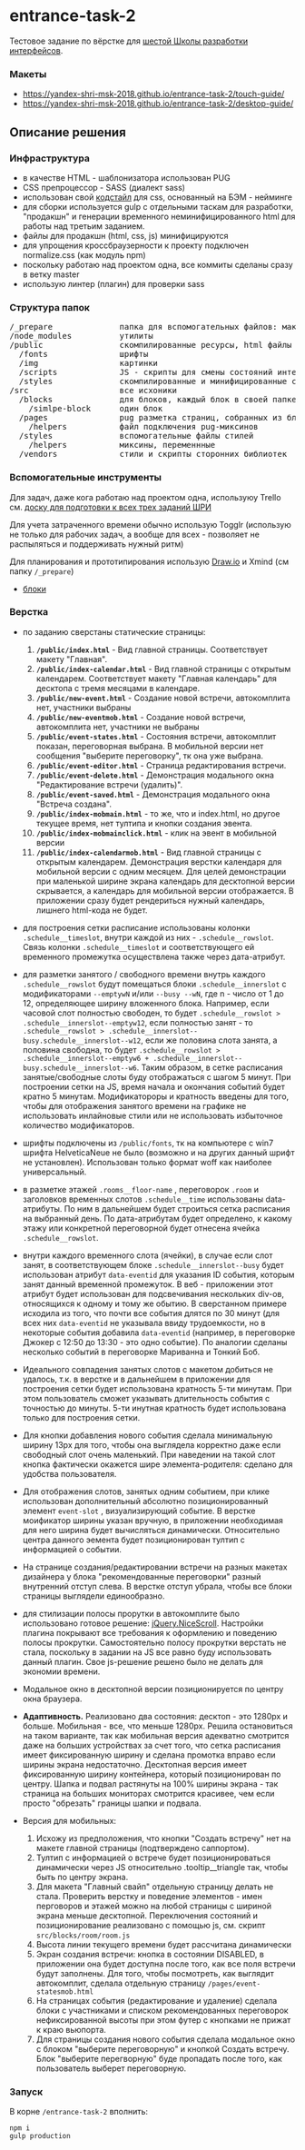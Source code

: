# entrance-task-2
Тестовое задание по вёрстке для [шестой Школы разработки интерфейсов](https://academy.yandex.ru/events/frontend/shri_msk-2018/register/).

### Макеты
* https://yandex-shri-msk-2018.github.io/entrance-task-2/touch-guide/
* https://yandex-shri-msk-2018.github.io/entrance-task-2/desktop-guide/

## Описание решения

### Инфраструктура
* в качестве HTML - шаблонизатора использован PUG
* CSS препроцессор - SASS (диалект sass)
* использован свой [кодстайл](http://tgnc.ru/css-%D0%BA%D0%BE%D0%B4%D1%81%D1%82%D0%B0%D0%B9%D0%BB/) для css, основанный на БЭМ - нейминге
* для сборки используется gulp с отдельными таскам для разработки, "продакшн" и генерации временного неминифицированного html для работы над третьим заданием.
* файлы для продакшн (html, css, js) минифицируются
* для упрощения кроссбраузерности к проекту подключен normalize.css (как модуль npm)
* поскольку работаю над проектом одна, все коммиты сделаны сразу в ветку master
* использую линтер (плагин) для проверки sass

### Структура папок
<pre>
/_prepare              папка для вспомогательных файлов: макеты, схема блоков и прочее
/node_modules          утилиты
/public                скомпилированные ресурсы, html файлы лежат в корне
  /fonts               шрифты
  /img                 картинки
  /scripts             JS - скрипты для смены состояний интерфейса
  /styles              скомпилированные и минифицированные стили
/src                   все исхоники
  /blocks              для блоков, каждый блок в своей папке
    /simlpe-block      один блок
  /pages               pug разметка страниц, собранных из блоков
    /helpers           файл подключения pug-миксинов
  /styles              вспомогательные файлы стилей
    /helpers           миксины, переменнные
  /vendors             стили и скрипты сторонних библиотек
</pre>

### Вспомогательные инструменты

Для задач, даже кога работаю над проектом одна, используюу Trello см. [доску для подготовки к всех трех заданий ШРИ](https://trello.com/b/H0OuhODB/%D0%BF%D0%BE%D0%B4%D0%B3%D0%BE%D1%82%D0%BE%D0%B2%D0%BA%D0%B0-%D0%BA-%D1%88%D1%80%D0%B8-2018-%D0%BC%D0%BE%D1%81%D0%BA%D0%B2%D0%B0)

Для учета затраченного времени обычно использую Togglr (использую не только для рабочих задач, а вообще для всех - позволяет не распыляться и поддерживать нужный ритм)

Для планирования и прототипирования использую [Draw.io](https://www.draw.io/) и Xmind (см папку ```/_prepare```)

* [блоки](https://github.com/2gnc/entrance-task-2/blob/master/_prepare/bem.xmind)

### Верстка
* по заданию сверстаны статические страницы: 
  1. **```/public/index.html```** - Вид главной страницы. Соответствует макету "Главная".
  2. **```/public/index-calendar.html```** - Вид главной страницы с открытым календарем. Соответствует макету "Главная календарь" для десктопа с тремя месяцами в календаре.
  3. **```/public/new-event.html```** - Создание новой встречи, автокомплита нет, участники выбраны
  4. **```/public/new-eventmob.html```** - Создание новой встречи, автокомплита нет, участники не выбраны
  4. **```/public/event-states.html```** - Состояния встречи, автокомплит показан, переговорная выбрана. В мобильной
  версии нет сообщения "выберите переговорку", тк она уже выбрана.
  5. **```/public/event-editor.html```**  - Страница редактирования встречи.
  6. **```/public/event-delete.html```** - Демонстрация модального окна "Редактирование встречи (удалить)".
  7. **```/public/event-saved.html```** - Демонстрация модального окна "Встреча создана".
  8. **```/public/index-mobmain.html```** - то же, что и index.html, но другое текущее время, нет тултипа и кнопки создания эвента.
  9. **```/public/index-mobmainclick.html```** - клик на эвент в мобильной версии
  10. **```/public/index-calendarmob.html```** - Вид главной страницы с открытым календарем. Демонстрация верстки календаря для мобильной версии с одним месяцем. Для целей демонстрации при маленькой ширине экрана календарь для десктопной версии скрывается, а календарь для мобильной версии отображается. В приложении сразу будет рендериться нужный календарь, лишнего html-кода не будет. 

* для построения сетки расписание использованы колонки ```.schedule__timeslot```, внутри каждой из них - ```.schedule__rowslot```. 
Связь колонки ```.schedule__timeslot``` и соответствующего ей временного промежутка осуществлена также через дата-атрибут.
* для разметки занятого / свободного времени внутрь каждого ```.schedule__rowslot``` будут помещаться блоки ```.schedule__innerslot``` 
с модификаторами ```--emptywN``` и/или ```--busy --wN```, где n - число от 1 до 12, определяющее ширину вложенного блока. Например, если часовой 
слот полностью свободен, то будет ```.schedule__rowslot > .schedule__innerslot--emptyw12```, если полностью занят - то ```.schedule__rowslot > .schedule__innerslot--busy.schedule__innerslot--w12```,
если же половина слота занята, а половина свободна, то будет ```.schedule__rowslot > .schedule__innerslot--emptyw6 + .schedule__innerslot--busy.schedule__innerslot--w6```. Таким образом, 
в сетке расписания занятые/свободные слоты буду отображаться с шагом 5 минут. При построении сетки на JS, время начала и окончания событий будет кратно 5 минутам.
Модификатороры и кратность введены для того, чтобы для отображения занятого времени на графике не использовать инлайновые стили или не использовать избыточное количество модификаторов.
* шрифты подключены из ```/public/fonts```, тк на компьютере с win7 шрифта HelveticaNeue не было (возможно и на других данный шрифт не установлен). Использован только формат woff как наиболее универсальный.
* в разметке этажей ```.rooms__floor-name``` , переговорок ```.room``` и заголовков временных слотов ```.schedule__time``` использованы data-атрибуты. По ним в дальнейшем будет строиться сетка расписания на выбранный день. По дата-атрибутам будет определено, к какому этажу или конкретной переговорной будет отнесена ячейка ```.schedule__rowslot```. 
* внутри каждого временного слота (ячейки), в случае если слот занят, в соответствующем блоке ``` .schedule__innerslot--busy ``` будет использован атрибут ``` data-eventid ``` для указания ID события, которым занят данный временной промежуток. В веб - приложении этот атрибут будет использован для подсвечивания нескольких div-ов, относящихся к одному и тому же обытию. 
В сверстанном примере исходила из того, что почти все события длятся по 30 минут (для всех них ```data-eventid``` не указывала ввиду трудоемкости, но в некоторые события добавила ``` data-eventid ``` (например, в переговорке 
Джокер с 12:50 до 13:30 - это одно событие). По аналогии сделаны несколько событий в переговорке Мариванна и Тонкий Боб.
* Идеального совпадения занятых слотов с макетом добиться не удалось, т.к. в верстке и в дальнейшем в приложении для построения сетки будет использована кратность 5-ти минутам. 
При этом пользователь сможет указывать длительность события с точностью до минуты. 5-ти инутная кратность будет использована только для построения сетки.
* Для кнопки добавления нового события сделала минимальную ширину 13px для того, чтобы она выглядела корректно даже если свободный слот очень маленький. 
При наведении на такой слот кнопка фактически окажется шире элемента-родителя: сделано для удобства пользователя.
* Для отображения слотов, занятых одним событием, при клике использован дополнительный абсолютно позиционированный элемент ```event-slot``` , визуализирующий событие. В верстке моификатор ширины указан вручную, 
в приложении необходимая для него ширина будет вычисляться динамически. Относительно центра данного эемента будет позиционирован тултип с информацией о событии.
* На странице создания/редактировании встречи на разных макетах дизайнера у блока "рекомендованные переговорки" разный внутренний отступ слева. В верстке 
отступ убрала, чтобы все блоки страницы выглядели единообразно.
* для стилизации полосы прорутки в автокомплите было использовано готовое решение: [jQuery.NiceScroll](https://github.com/inuyaksa/jquery.nicescroll/blob/master/README.md). Настройки плагина покрывают 
все требования к оформлению и поведению полосы прокрутки. Самостоятельно полосу прокрутки верстать не стала, 
поскольку в задании на JS все равно буду использовать данный плагин. Свое js-решение решено было не делать
для экономии времени. 
* Модальное окно в десктопной версии позиционируется по центру окна браузера.
* **Адаптивность.** Реализовано два состояния: десктоп - это 1280px и больше. Мобильная - все, что меньше 1280px. Решила остановиться на таком варианте, так как мобильная версия адекватно смотрится даже на больших устройствах за счет того, что сетка расписания имеет фиксированную ширину и сделана промотка вправо если ширины экрана недостаточно. Десктопная версия имеет фиксированную ширину контейнера, который позиционирован по центру. Шапка и подвал растянуты на 100% ширины экрана - так страница на больших мониторах смотрится красивее, чем если просто "обрезать" границы шапки и подвала.
* Версия для мобильных: 
    1. Исхожу из предположения, что кнопки "Создать встречу" нет на макете главной страницы (подтверждено саппортом).
    2. Тултип с информацией о встрече будет позиционироваться динамически через JS относительно .tooltip__triangle так, 
    чтобы быть по центру экрана.
    3. Для макета "Главный свайп" отдельную страницу делать не стала. Проверить верстку и поведение элементов - имен перговоров и этажей
    можно на любой страницы с шириной экрана меньше десктопной. Переключения состояний и позиционирование реализовано с 
    помощью js, см. скрипт ```src/blocks/room/room.js```
    4. Высота линии текущего времени будет рассчитана динамически
    5. Экран создания встречи: кнопка в состоянии DISABLED, в приложении она будет доступна после 
    того, как все поля встречи будут заполнены. Для того, чтобы посмотреть, как выглядит автокомплит,
    сделала отдельную страницу ```/pages/event-statesmob.html```
    6. На страницах события (редактирование и удаление) сделала блоки с участниками и списком рекомендованных переговорок нефиксированной высоты
    при этом футер с кнопками не прижат к краю вьюпорта. 
    7. Для страницы создания нового события сделала модальное окно с блоком "выберите переговорную" 
    и кнопкой Создать встречу. Блок "выберите перегворную" буде пропадать после того, как пользователь 
    выберет переговорную. 
    
    
    
    
### Запуск

В корне ```/entrance-task-2``` вполнить: 

```
npm i
gulp production

```
